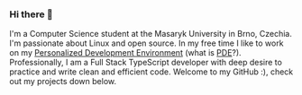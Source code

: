 ### Hi there 👋

I'm a Computer Science student at the Masaryk University in Brno, Czechia. I'm passionate about Linux and open source. In my free time I like to work on my [Personalized Development Environment](https://www.github.com/samodostal/.dotfiles) (what is [PDE](https://www.youtube.com/watch?v=QMVIJhC9Veg)?). Professionally, I am a Full Stack TypeScript developer with deep desire to practice and write clean and efficient code. Welcome to my GitHub :), check out my projects down below.
